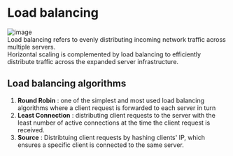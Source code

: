 # Load balancing
![image](https://user-images.githubusercontent.com/67142421/178641574-83f7e9d2-98e5-4996-a2ff-150741741bbe.png)<br>
Load balancing refers to evenly distributing incoming network traffic across multiple servers.<br>
Horizontal scaling is complemented by load balancing to efficiently distribute traffic across the expanded server infrastructure.<br>
## Load balancing algorithms
1. **Round Robin** : one of the simplest and most used load balancing algorithms where a client request is forwarded to each server in turn
2. **Least Connection** : distributing client requests to the server with the least number of active connections at the time the client request is received.
3. **Source** : Distribtuing client requests by hashing clients' IP, which ensures a specific client is connected to the same server. 
